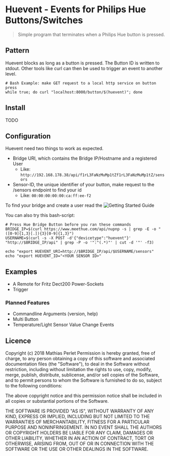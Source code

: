 # Huevent - Events for Philips Hue Buttons/Switches

> Simple program that terminates when a Philips Hue button is pressed.

## Pattern

Huevent blocks as long as a button is pressed. The Button ID is written to stdout. 
Other tools like curl can then be used to trigger an event to another level.

```
# Bash Example: make GET request to a local http service on button press
while true; do curl "localhost:8000/button/$(huevent)"; done
```

## Install

TODO

## Configuration

Huevent need two things to work as expected. 

* Bridge URI, which contains the Bridge IP/Hostname and a registered User
  * Like: `http://192.168.178.38/api/f1rL3FaNzMuMp1tZf1rL3FaNzMuMp1tZ/sensors`
* Sensor-ID, the unique identifier of your button, make request to the /sensors endpoint to find your id
  * Like: `00:00:00:00:00:ca:ff:ee-f2`

To find your bridge and create a user read the ![Getting Started Guide](https://developers.meethue.com/documentation/getting-started)

You can also try this bash-script: 
```
# Press Hue Bridge Button before you ran these commands
BRIDGE_IP=$(curl https://www.meethue.com/api/nupnp -s | grep -E -o "([0-9]{1,3}[.]){3}[0-9]{1,3}")
USERNAME=$(curl -s -X POST -d'{"devicetype":"huevent"}' "http://$BRIDGE_IP/api" | grep -P -o '":"(.*)"' | cut -d '"' -f3)

echo "export HUEVENT_URI=http://$BRIDGE_IP/api/$USERNAME/sensors"
echo "export HUEVENT_ID="<YOUR SENSOR ID>"
```

## Examples

* A Remote for Fritz Dect200 Power-Sockets
* Trigger <Insert-Your-Idea-Here>

### Planned Features 

* Commandline Arguments (version, help)
* Multi Button
* Temperature/Light Sensor Value Change Events


## Licence

Copyright (c) 2018 Mathias Perlet
Permission is hereby granted, free of charge, to any person obtaining a copy of this software and associated documentation files (the "Software"), to deal in the Software without restriction, including without limitation the rights to use, copy, modify, merge, publish, distribute, sublicense, and/or sell copies of the Software, and to permit persons to whom the Software is furnished to do so, subject to the following conditions:

The above copyright notice and this permission notice shall be included in all copies or substantial portions of the Software.

THE SOFTWARE IS PROVIDED "AS IS", WITHOUT WARRANTY OF ANY KIND, EXPRESS OR IMPLIED, INCLUDING BUT NOT LIMITED TO THE WARRANTIES OF MERCHANTABILITY, FITNESS FOR A PARTICULAR PURPOSE AND NONINFRINGEMENT. IN NO EVENT SHALL THE AUTHORS OR COPYRIGHT HOLDERS BE LIABLE FOR ANY CLAIM, DAMAGES OR OTHER LIABILITY, WHETHER IN AN ACTION OF CONTRACT, TORT OR OTHERWISE, ARISING FROM, OUT OF OR IN CONNECTION WITH THE SOFTWARE OR THE USE OR OTHER DEALINGS IN THE SOFTWARE.